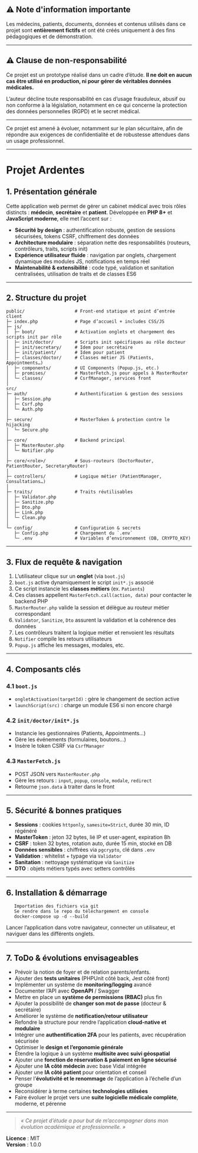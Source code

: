 ## ⚠️ Note d'information importante

Les médecins, patients, documents, données et contenus utilisés dans ce projet sont **entièrement fictifs** et ont été créés uniquement à des fins pédagogiques et de démonstration.

---

## ⚠️ Clause de non-responsabilité

Ce projet est un prototype réalisé dans un cadre d’étude. **Il ne doit en aucun cas être utilisé en production, ni pour gérer de véritables données médicales.**

L’auteur décline toute responsabilité en cas d’usage frauduleux, abusif ou non conforme à la législation, notamment en ce qui concerne la protection des données personnelles (RGPD) et le secret médical.

---

Ce projet est amené à évoluer, notamment sur le plan sécuritaire, afin de répondre aux exigences de confidentialité et de robustesse attendues dans un usage professionnel.

---

# Projet Ardentes

## 1. Présentation générale

Cette application web permet de gérer un cabinet médical avec trois rôles distincts : **médecin**, **secrétaire** et **patient**. Développée en **PHP 8+** et **JavaScript moderne**, elle met l’accent sur :

- **Sécurité by design** : authentification robuste, gestion de sessions sécurisées, tokens CSRF, chiffrement des données
- **Architecture modulaire** : séparation nette des responsabilités (routeurs, contrôleurs, traits, scripts init)
- **Expérience utilisateur fluide** : navigation par onglets, chargement dynamique des modules JS, notifications en temps réel
- **Maintenabilité & extensibilité** : code typé, validation et sanitation centralisées, utilisation de traits et de classes ES6

---

## 2. Structure du projet

```text
public/                   # Front-end statique et point d’entrée client
├─ index.php              # Page d’accueil + includes CSS/JS
├─ js/
│  ├─ boot/               # Activation onglets et chargement des scripts init par rôle
│  ├─ init/doctor/        # Scripts init spécifiques au rôle docteur
│  ├─ init/secretary/     # Idem pour secrétaire
│  ├─ init/patient/       # Idem pour patient
│  ├─ classes/doctor/     # Classes métier JS (Patients, Appointments…)
│  ├─ components/         # UI Components (Popup.js, etc.)
│  ├─ promises/           # MasterFetch.js pour appels à MasterRouter
│  └─ classes/            # CsrfManager, services front
│
src/
├─ auth/                  # Authentification & gestion des sessions
│  ├─ Session.php
│  ├─ Csrf.php
│  └─ Auth.php
│
├─ secure/                # MasterToken & protection contre le hijacking
│  └─ Secure.php
│
├─ core/                  # Backend principal
│  ├─ MasterRouter.php
│  └─ Notifier.php
│
├─ core/<role>/           # Sous-routeurs (DoctorRouter, PatientRouter, SecretaryRouter)
│
├─ controllers/           # Logique métier (PatientManager, Consultations…)
│
├─ traits/                # Traits réutilisables
│  ├─ Validator.php
│  ├─ Sanitize.php
│  ├─ Dto.php
│  ├─ Link.php
│  └─ Clean.php
│
└─ config/                # Configuration & secrets
   ├─ Config.php          # Chargement du `.env`
   └─ .env                # Variables d’environnement (DB, CRYPTO_KEY)
```

---

## 3. Flux de requête & navigation

1. L’utilisateur clique sur un **onglet** (via `boot.js`)
2. `boot.js` active dynamiquement le script `init*.js` associé
3. Ce script instancie les **classes métiers** (ex. `Patients`)
4. Ces classes appellent `MasterFetch.call(action, data)` pour contacter le backend PHP
5. `MasterRouter.php` valide la session et délègue au routeur métier correspondant
6. `Validator`, `Sanitize`, `Dto` assurent la validation et la cohérence des données
7. Les contrôleurs traitent la logique métier et renvoient les résultats
8. `Notifier` compile les retours utilisateurs
9. `Popup.js` affiche les messages, modales, etc.

---

## 4. Composants clés

### 4.1 `boot.js`
- `ongletActivation(targetId)` : gère le changement de section active
- `launchScript(src)` : charge un module ES6 si non encore chargé

### 4.2 `init/doctor/init*.js`
- Instancie les gestionnaires (Patients, Appointments…)
- Gère les événements (formulaires, boutons…)
- Insère le token CSRF via `CsrfManager`

### 4.3 `MasterFetch.js`
- POST JSON vers `MasterRouter.php`
- Gère les retours : `input`, `popup`, `console`, `modale`, `redirect`
- Retourne `json.data` à traiter dans le front

---

## 5. Sécurité & bonnes pratiques

- **Sessions** : cookies `httponly`, `samesite=Strict`, durée 30 min, ID régénéré
- **MasterToken** : jeton 32 bytes, lié IP et user-agent, expiration 8h
- **CSRF** : token 32 bytes, rotation auto, durée 15 min, stocké en DB
- **Données sensibles** : chiffrées via `pgcrypto`, clé dans `.env`
- **Validation** : whitelist + typage via `Validator`
- **Sanitation** : nettoyage systématique via `Sanitize`
- **DTO** : objets métiers typés avec setters contrôlés

---

## 6. Installation & démarrage

```Installation de Docker
   Importation des fichiers via git 
   Se rendre dans le repo du téléchargement en console 
   docker-compose up -d --build
```

Lancer l’application dans votre navigateur, connecter un utilisateur, et naviguer dans les différents onglets.

---

## 7. ToDo & évolutions envisageables

- Prévoir la notion de foyer et de relation parents/enfants.
- Ajouter des **tests unitaires** (PHPUnit côté back, Jest côté front)
- Implémenter un système de **monitoring/logging** avancé
- Documenter l’API avec **OpenAPI** / Swagger
- Mettre en place un **système de permissions (RBAC)** plus fin
- Ajouter la possibilité de **changer son mot de passe** (docteur & secrétaire)
- Améliorer le système de **notification/retour utilisateur**
- Refondre la structure pour rendre l’application **cloud-native et modulaire**
- Intégrer une **authentification 2FA** pour les patients, avec récupération sécurisée
- Optimiser le **design et l’ergonomie générale**
- Étendre la logique à un système **multisite avec suivi géospatial**
- Ajouter une **fonction de réservation & paiement en ligne sécurisé**
- Ajouter une **IA côté médecin** avec base Vidal intégrée
- Ajouter une **IA côté patient** pour orientation et conseil
- Penser l’**évolutivité et le renommage** de l’application à l’échelle d’un groupe
- Reconsidérer à terme certaines **technologies utilisées**
- Faire évoluer le projet vers une **suite logicielle médicale complète**, moderne, et pérenne

---

> *« Ce projet d’étude a pour but de m’accompagner dans mon évolution académique et professionnelle. »*

**Licence** : MIT  
**Version** : 1.0.0